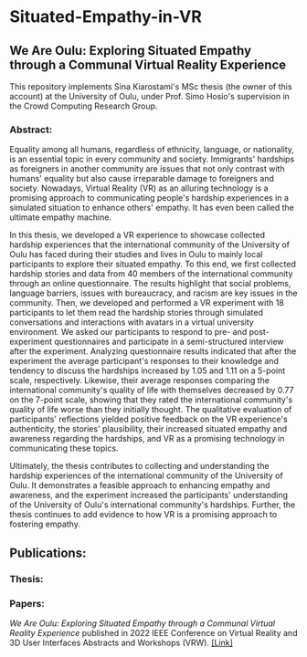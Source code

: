 # Situated-Empathy-in-VR
## We Are Oulu: Exploring Situated Empathy through a Communal Virtual Reality Experience

This repository implements Sina Kiarostami's MSc thesis (the owner of this account) at the University of Oulu, under Prof. Simo Hosio's supervision in the Crowd Computing Research Group.



### Abstract:

Equality among all humans, regardless of ethnicity, language, or nationality, is an essential topic in every community and society. Immigrants' hardships as foreigners in another community are issues that not only contrast with humans' equality but also cause irreparable damage to foreigners and society. Nowadays, Virtual Reality (VR) as an alluring technology is a promising approach to communicating people's hardship experiences in a simulated situation to enhance others' empathy. It has even been called the ultimate empathy machine.

In this thesis, we developed a VR experience to showcase collected hardship experiences that the international community of the University of Oulu has faced during their studies and lives in Oulu to mainly local participants to explore their situated empathy. To this end, we first collected hardship stories and data from 40 members of the international community through an online questionnaire. The results highlight that social problems, language barriers, issues with bureaucracy, and racism are key issues in the community. Then, we developed and performed a VR experiment with 18 participants to let them read the hardship stories through simulated conversations and interactions with avatars in a virtual university environment. We asked our participants to respond to pre- and post-experiment questionnaires and participate in a semi-structured interview after the experiment. Analyzing questionnaire results indicated that after the experiment the average participant's responses to their knowledge and tendency to discuss the hardships increased by 1.05 and 1.11 on a 5-point scale, respectively. Likewise, their average responses comparing the international community's quality of life with themselves decreased by 0.77 on the 7-point scale, showing that they rated the international community's quality of life worse than they initially thought. The qualitative evaluation of participants' reflections yielded positive feedback on the VR experience's authenticity, the stories' plausibility, their increased situated empathy and awareness regarding the hardships, and VR as a promising technology in communicating these topics.

Ultimately, the thesis contributes to collecting and understanding the hardship experiences of the international community of the University of Oulu. It demonstrates a feasible approach to enhancing empathy and awareness, and the experiment increased the participants' understanding of the University of Oulu's international community's hardships. Further, the thesis continues to add evidence to how VR is a promising approach to fostering empathy.



## Publications:

### Thesis:


### Papers:
*We Are Oulu: Exploring Situated Empathy through a Communal Virtual Reality Experience* published in 2022 IEEE Conference on Virtual Reality and 3D User Interfaces Abstracts and Workshops (VRW). [[Link]](https://ieeexplore.ieee.org/abstract/document/9757615)

